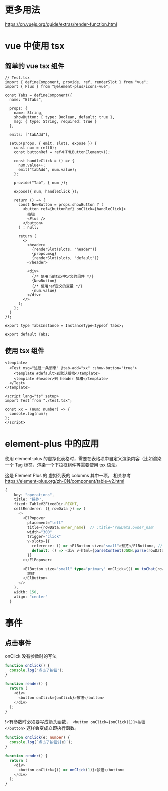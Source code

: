 # 更多用法

https://cn.vuejs.org/guide/extras/render-function.html

# vue 中使用 tsx

## 简单的 vue tsx 组件

```tsx
// Test.tsx
import { defineComponent, provide, ref, renderSlot } from "vue";
import { Plus } from "@element-plus/icons-vue";

const Tabs = defineComponent({
  name: "ElTabs",

  props: {
    name: String,
    showButton: { type: Boolean, default: true },
    msg: { type: String, required: true }
  },

  emits: ["tabAdd"],

  setup(props, { emit, slots, expose }) {
    const num = ref(0);
    const buttonRef = ref<HTMLButtonElement>();

    const handleClick = () => {
      num.value++;
      emit("tabAdd", num.value);
    };

    provide("Tab", { num });

    expose({ num, handleClick });

    return () => {
      const NewButton = props.showButton ? (
        <button ref={buttonRef} onClick={handleClick}>
          按钮
          <Plus />
        </button>
      ) : null;

      return (
        <>
          <header>
            {renderSlot(slots, "header")}
            {props.msg}
            {renderSlot(slots, "default")}
          </header>

          <div>
            {/* 使用当前tsx中定义的组件 */}
            {NewButton}
            {/* 使用ref定义的变量 */}
            {num.value}
          </div>
        </>
      );
    };
  }
});

export type TabsInstance = InstanceType<typeof Tabs>;

export default Tabs;
```

## 使用 tsx 组件

```vue
<template>
  <Test msg="这是一条消息" @tab-add="xx" :show-button="true">
    <template #default>到默认插槽</template>
    <template #header>到 header 插槽</template>
  </Test>
</template>

<script lang="ts" setup>
import Test from "./test.tsx";

const xx = (num: number) => {
  console.log(num);
};
</script>
```

# element-plus 中的应用

使用 element-plus 的虚拟化表格时，需要在表格项中自定义渲染内容（比如渲染一个 Tag 标签，渲染一个下拉框组件等需要使用 tsx 语法。

这是 Element Plus 的 虚拟列表的 columns 其中一项， 相关参考 https://element-plus.org/zh-CN/component/table-v2.html

```typescript
{
    key: "operations",
    title: "操作",
    fixed: TableV2FixedDir.RIGHT,
    cellRenderer: ({ rowData }) => (
      <>
        <ElPopover
          placement="left"
          title={rowData.owner_name}  // :title='rowData.owner_nam'
          width="300"
          trigger="click"
          v-slots={{
            reference: () => <ElButton size="small">预览</ElButton>, // reference插槽
            default: () => <div v-html={parseContent(JSON.parse(rowData.content))}></div>  // 默认插槽
          }}
        ></ElPopover>

        <ElButton size="small" type="primary" onClick={() => toChat(rowData)}>  // @click=toChat(rowData)
          跳转
        </ElButton>
      </>
    ),
    width: 150,
    align: "center"
  }
```

# 事件

## 点击事件

onClick 没有参数时的写法

```typescript
function onClick() {
  console.log("点击了按钮");
}

function render() {
  return (
    <div>
      <button onClick={onClick}>按钮</button>
    </div>
  );
}
```

!>有参数时必须要写成箭头函数，` <button onClick={onClick(1)}>按钮</button>` 这样会变成立即执行函数。

```typescript
function onClick(e: number) {
  console.log(`点击了按钮${e}`);
}

function render() {
  return (
    <div>
      <button onClick={() => onClick(1)}>按钮</button>
    </div>
  );
}
```
